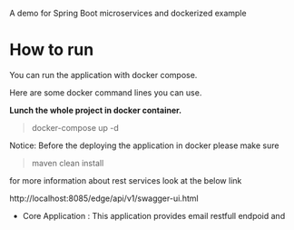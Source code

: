 
A demo for Spring Boot microservices and dockerized example


# How to run

You can run the application with docker compose.

Here are some docker command lines you can use.

**Lunch the whole project in docker container.**
> docker-compose up -d 

Notice: Before the deploying the application in docker please make sure 
> maven clean install

for more information about rest services look at the below link

http://localhost:8085/edge/api/v1/swagger-ui.html


* Core Application : This application provides email restfull endpoid and 
